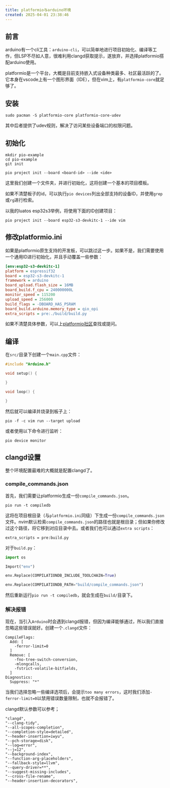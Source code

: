 ```yaml
---
title: platformio与arduino环境
created: 2025-04-01 23:38:46
---
```


## 前言

arduino有一个cli工具：`arduino-cli`，可以简单地进行项目初始化、编译等工作，但LSP不尽如人意，很难利用clangd获取提示，遂放弃，并选择platformio搭配arduino使用。

platformio是一个平台，大概是目前支持嵌入式设备种类最多、社区最活跃的了。它本身在vscode上有一个图形界面（IDE），但在vim上，有`platformio-core`就足够了。

## 安装

```shell
sudo pacman -S platformio-core platformio-core-udev
```

其中后者提供了udev规则，解决了访问某些设备端口的权限问题。

## 初始化

```shell
mkdir pio-example
cd pio-example
git init

pio project init --board <board-id> --ide <ide>
```

这里我们创建一个文件夹，并进行初始化，这将创建一个基本的项目模板。

如果不清楚板子的id，可以执行`pio devices`列出全部支持的设备ID，并使用`grep`或`rg`进行检索。

以我的luatos esp32s3举例，将使用下面的ID创建项目：

```shell
pio project init --board esp32-s3-devkitc-1 --ide vim
```

## 修改platformio.ini

如果是platformio原生支持的开发板，可以跳过这一步。如果不是，我们需要使用一个通用ID进行初始化，并且手动覆盖一些参数：

```ini
[env:esp32-s3-devkitc-1]
platform = espressif32
board = esp32-s3-devkitc-1
framework = arduino
board_upload.flash_size = 16MB
board_build.f_cpu = 240000000L
monitor_speed = 115200
upload_speed = 256000
build_flags = -DBOARD_HAS_PSRAM
board_build.arduino.memory_type = qio_opi
extra_scripts = pre:./build/build.py
```

如果不清楚具体参数，可以上[platformio社区](https://community.platformio.org/)查找或提问。

## 编译

在`src/`目录下创建一个`main.cpp`文件：

```cpp
#include "Arduino.h"

void setup() {

}

void loop() {

}
```

然后就可以编译并烧录到板子上：

```shell
pio -f -c vim run --target upload
```

或者使用以下命令进行监听：

```shell
pio device monitor
```

## clangd设置

整个环境配置最难的大概就是配置clangd了。

### compile_commands.json

首先，我们需要让platformio生成一份`compile_commands.json`。

```shell
pio run -t compiledb
```

这将在项目根目录（与`platformio.ini`同级）下生成一份`compile_commands.json`文件。nvim默认检索`compile_commands.json`的路径也就是根目录；但如果你修改过这个路径，将它移到对应目录中去。或者我们也可以通过`extra scripts`：

```shell
extra_scripts = pre:build.py
```

对于`build.py`：

```python
import os

Import("env")

env.Replace(COMPILATIONDB_INCLUDE_TOOLCHAIN=True)

env.Replace(COMPILATIONDB_PATH="build/compile_commands.json")
```

然后重新运行`pio run -t compiledb`，就会生成在`build/`目录下。

### 解决报错

现在，当引入`Arduino`时会遇到clangd报错，但因为编译能够通过，所以我们直接忽略这些错误就好。创建一个`.clangd`文件：

```
CompileFlags:
  Add: [
    -ferror-limit=0
  ]
  Remove: [
    -fno-tree-switch-conversion,
    -mlongcalls,
    -fstrict-volatile-bitfields,
  ]
Diagnostics:
  Suppress: "*"
```

当我们选择忽略一些编译选项后，会提示`too many errors`，这时我们添加`-ferror-limit=0`以禁用错误数量限制，也就不会报错了。

clangd默认参数可以参考；

```shell
"clangd",
"--clang-tidy",
"--all-scopes-completion",
"--completion-style=detailed",
"--header-insertion=iwyu",
"--pch-storage=disk",
"--log=error",
"--j=12",
"--background-index",
"--function-arg-placeholders",
"--fallback-style=llvm",
"--query-driver=**",
"--suggest-missing-includes",
"--cross-file-rename",
"--header-insertion-decorators",
```




